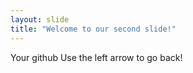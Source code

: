 ```yaml
---
layout: slide
title: "Welcome to our second slide!"
---
```

Your github
Use the left arrow to go back!
